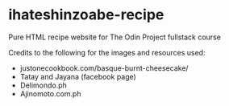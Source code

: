 # ihateshinzoabe-recipe
Pure HTML recipe website for The Odin Project fullstack course

Credits to the following for the images and resources used:
- justonecookbook.com/basque-burnt-cheesecake/
- Tatay and Jayana (facebook page)
- Delimondo.ph
- Ajinomoto.com.ph
